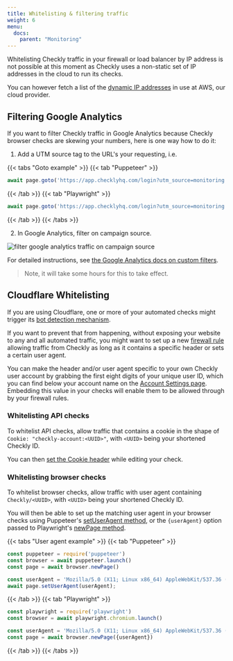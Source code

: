 ```yaml
---
title: Whitelisting & filtering traffic
weight: 6
menu:
  docs:
    parent: "Monitoring"
---
```


Whitelisting Checkly traffic in your firewall or load balancer by IP address is not possible at this moment as Checkly uses a non-static set of IP addresses in the cloud to run its checks.

You can however fetch a list of the [dynamic IP addresses](https://docs.aws.amazon.com/general/latest/gr/aws-ip-ranges.html) in use at AWS, our cloud provider.

## Filtering Google Analytics

If you want to filter Checkly traffic in Google Analytics because Checkly browser checks are skewing your 
numbers, here is one way how to do it:

1. Add a UTM source tag to the URL's your requesting, i.e.

{{< tabs "Goto example" >}}
{{< tab "Puppeteer" >}}
```js
await page.goto('https://app.checklyhq.com/login?utm_source=monitoring')
 ```
{{< /tab >}}
{{< tab "Playwright" >}}
```js
await page.goto('https://app.checklyhq.com/login?utm_source=monitoring')
 ```
{{< /tab >}}
{{< /tabs >}}

2. In Google Analytics, filter on campaign source.

![filter google analytics traffic on campaign source](/docs/images/monitoring/analytics.png)


For detailed instructions, see [the Google Analytics docs on custom filters](https://support.google.com/analytics/answer/1033162#CustomFilters).

 > Note, it will take some hours for this to take effect.

## Cloudflare Whitelisting

If you are using Cloudflare, one or more of your automated checks might trigger its [bot detection mechanism](https://www.cloudflare.com/learning/bots/what-is-bot-traffic/). 

If you want to prevent that from happening, without exposing your website to any and all automated traffic, you might want to set up a new [firewall rule](https://developers.cloudflare.com/firewall/cf-firewall-rules/) allowing traffic from Checkly as long as it contains a specific header or sets a certain user agent.

You can make the header and/or user agent specific to your own Checkly user account by grabbing the first eight digits of your unique user ID, which you can find below your account name on the [Account Settings page](https://app.checklyhq.com/settings/account/). Embedding this value in your checks will enable them to be allowed through by your firewall rules.

### Whitelisting API checks

To whitelist API checks, allow traffic that contains a cookie in the shape of `Cookie: "checkly-account:<UUID>"`, with `<UUID>` being your shortened Checkly ID. 

You can then [set the Cookie header](https://checklyhq.com/docs/api-checks/request-settings/#headers) while editing your check.

### Whitelisting browser checks

To whitelist browser checks, allow traffic with user agent containing `Checkly/<UUID>`, with `<UUID>` being your shortened Checkly ID. 

You will then be able to set up the matching user agent in your browser checks using 
Puppeteer's [setUserAgent method](https://pptr.dev/#?product=Puppeteer&version=v2.0.0&show=api-pagesetuseragentuseragent),
or the `{userAgent}` option passed to Playwright's [newPage method](https://playwright.dev/#version=v1.4.0&path=docs%2Fapi.md&q=browsernewpageoptions--options-useragent).  

{{< tabs "User agent example" >}}
{{< tab "Puppeteer" >}}
```js
const puppeteer = require('puppeteer')
const browser = await puppeteer.launch()
const page = await browser.newPage()

const userAgent = 'Mozilla/5.0 (X11; Linux x86_64) AppleWebKit/537.36 (KHTML, like Gecko) Chrome/78.0.3904.108 Safari/537.36 Checkly/abcd1234'
await page.setUserAgent(userAgent);
```
{{< /tab >}}
{{< tab "Playwright" >}}
```js
const playwright = require('playwright')
const browser = await playwright.chromium.launch()

const userAgent = 'Mozilla/5.0 (X11; Linux x86_64) AppleWebKit/537.36 (KHTML, like Gecko) Chrome/78.0.3904.108 Safari/537.36 Checkly/abcd1234'
const page = await browser.newPage({userAgent})
```
{{< /tab >}}
{{< /tabs >}}
